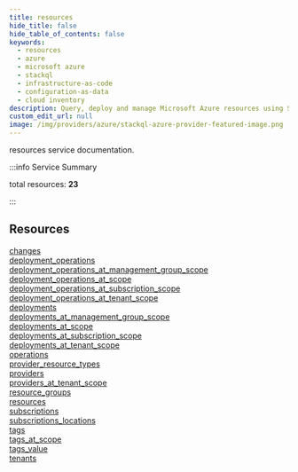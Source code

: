 ```yaml
---
title: resources
hide_title: false
hide_table_of_contents: false
keywords:
  - resources
  - azure
  - microsoft azure
  - stackql
  - infrastructure-as-code
  - configuration-as-data
  - cloud inventory
description: Query, deploy and manage Microsoft Azure resources using SQL
custom_edit_url: null
image: /img/providers/azure/stackql-azure-provider-featured-image.png
---
```


resources service documentation.

:::info Service Summary

<div class="row">
<div class="providerDocColumn">
<span>total resources:&nbsp;<b>23</b></span><br />
</div>
</div>

:::

## Resources
<div class="row">
<div class="providerDocColumn">
<a href="/providers/azure/resources/changes/">changes</a><br />
<a href="/providers/azure/resources/deployment_operations/">deployment_operations</a><br />
<a href="/providers/azure/resources/deployment_operations_at_management_group_scope/">deployment_operations_at_management_group_scope</a><br />
<a href="/providers/azure/resources/deployment_operations_at_scope/">deployment_operations_at_scope</a><br />
<a href="/providers/azure/resources/deployment_operations_at_subscription_scope/">deployment_operations_at_subscription_scope</a><br />
<a href="/providers/azure/resources/deployment_operations_at_tenant_scope/">deployment_operations_at_tenant_scope</a><br />
<a href="/providers/azure/resources/deployments/">deployments</a><br />
<a href="/providers/azure/resources/deployments_at_management_group_scope/">deployments_at_management_group_scope</a><br />
<a href="/providers/azure/resources/deployments_at_scope/">deployments_at_scope</a><br />
<a href="/providers/azure/resources/deployments_at_subscription_scope/">deployments_at_subscription_scope</a><br />
<a href="/providers/azure/resources/deployments_at_tenant_scope/">deployments_at_tenant_scope</a><br />
<a href="/providers/azure/resources/operations/">operations</a>
</div>
<div class="providerDocColumn">
<a href="/providers/azure/resources/provider_resource_types/">provider_resource_types</a><br />
<a href="/providers/azure/resources/providers/">providers</a><br />
<a href="/providers/azure/resources/providers_at_tenant_scope/">providers_at_tenant_scope</a><br />
<a href="/providers/azure/resources/resource_groups/">resource_groups</a><br />
<a href="/providers/azure/resources/resources/">resources</a><br />
<a href="/providers/azure/resources/subscriptions/">subscriptions</a><br />
<a href="/providers/azure/resources/subscriptions_locations/">subscriptions_locations</a><br />
<a href="/providers/azure/resources/tags/">tags</a><br />
<a href="/providers/azure/resources/tags_at_scope/">tags_at_scope</a><br />
<a href="/providers/azure/resources/tags_value/">tags_value</a><br />
<a href="/providers/azure/resources/tenants/">tenants</a>
</div>
</div>